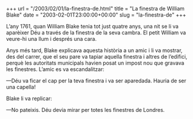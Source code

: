 +++
url = "/2003/02/01/la-finestra-de.html"
title = "La finestra de William Blake"
date = "2003-02-01T23:00:00+00:00"
slug = "la-finestra-de"
+++

L’any 1761, quan William Blake tenia tot just quatre anys, una nit se li va aparèixer Déu a través de la finestra de la seva cambra. El petit William va veure-hi una llum i després una cara.

Anys més tard, Blake explicava aquesta història a un amic i li va mostrar, des del carrer, que el seu pare va tapiar aquella finestra i altres de l’edifici, perquè les autoritats municipals havien posat un impost nou que gravava les finestres. L’amic es va escandalitzar:

—Déu va ficar el cap per la teva finestra i va ser aparedada. Hauria de ser una capella!

Blake li va replicar:

—No pateixis. Déu devia mirar per totes les finestres de Londres.

